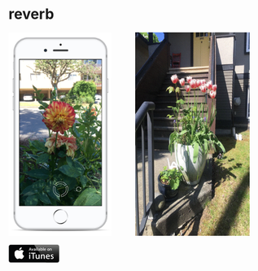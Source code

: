 # reverb

<img src="preview/flower.png" height=400/>  &nbsp;&nbsp;&nbsp;&nbsp;&nbsp;&nbsp;&nbsp;&nbsp;&nbsp;&nbsp;        <img src="preview/tulip.gif"  height=400/>


<a href="https://itunes.apple.com/th/app/reverb/id1388050047">
     <img src="preview/itunes-button.png" width=100/>
</a>
